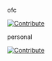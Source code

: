
ofc

[![Contribute](https://www.eclipse.org/che/factory-contribute.svg)](https://che-eclipse-che.192.168.64.3.nip.io/f?url=https://gitlab.eng.vmware.com/dchelladurai/demonodejs.git)




personal

[![Contribute](https://www.eclipse.org/che/factory-contribute.svg)](https://che-eclipse-che.192.168.64.3.nip.io/f?url=https://github.com/Divine1/demonodejs.git)
